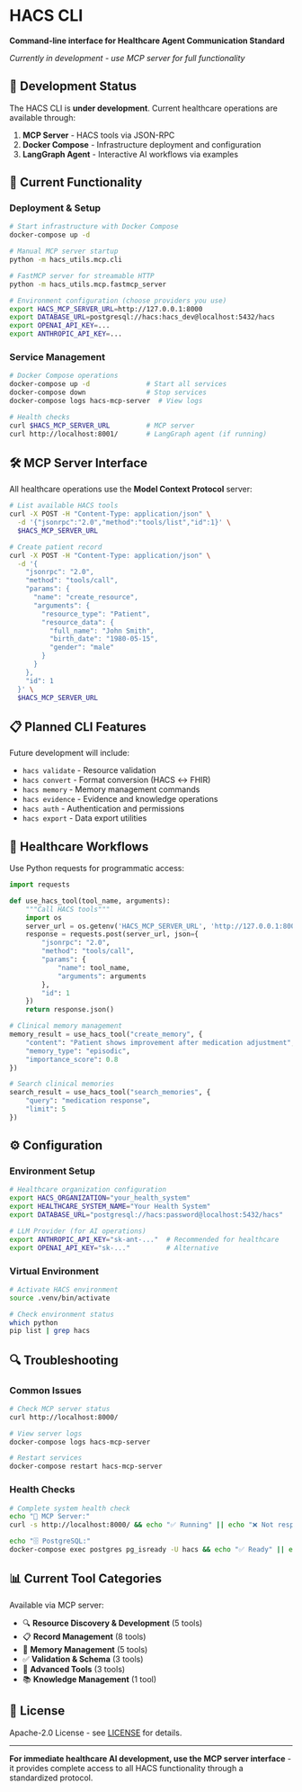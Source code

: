 # HACS CLI

**Command-line interface for Healthcare Agent Communication Standard**

*Currently in development - use MCP server for full functionality*

## 🚧 **Development Status**

The HACS CLI is **under development**. Current healthcare operations are available through:

1. **MCP Server** - HACS tools via JSON-RPC
2. **Docker Compose** - Infrastructure deployment and configuration
3. **LangGraph Agent** - Interactive AI workflows via examples

## 🚀 **Current Functionality**

### **Deployment & Setup**
```bash
# Start infrastructure with Docker Compose
docker-compose up -d

# Manual MCP server startup
python -m hacs_utils.mcp.cli

# FastMCP server for streamable HTTP
python -m hacs_utils.mcp.fastmcp_server

# Environment configuration (choose providers you use)
export HACS_MCP_SERVER_URL=http://127.0.0.1:8000
export DATABASE_URL=postgresql://hacs:hacs_dev@localhost:5432/hacs
export OPENAI_API_KEY=...
export ANTHROPIC_API_KEY=...
```

### **Service Management**
```bash
# Docker Compose operations
docker-compose up -d              # Start all services
docker-compose down               # Stop services
docker-compose logs hacs-mcp-server  # View logs

# Health checks
curl $HACS_MCP_SERVER_URL         # MCP server
curl http://localhost:8001/       # LangGraph agent (if running)
```

## 🛠️ **MCP Server Interface**

All healthcare operations use the **Model Context Protocol** server:

```bash
# List available HACS tools
curl -X POST -H "Content-Type: application/json" \
  -d '{"jsonrpc":"2.0","method":"tools/list","id":1}' \
  $HACS_MCP_SERVER_URL

# Create patient record
curl -X POST -H "Content-Type: application/json" \
  -d '{
    "jsonrpc": "2.0",
    "method": "tools/call",
    "params": {
      "name": "create_resource",
      "arguments": {
        "resource_type": "Patient",
        "resource_data": {
          "full_name": "John Smith",
          "birth_date": "1980-05-15",
          "gender": "male"
        }
      }
    },
    "id": 1
  }' \
  $HACS_MCP_SERVER_URL
```

## 📋 **Planned CLI Features**

Future development will include:

- `hacs validate` - Resource validation
- `hacs convert` - Format conversion (HACS ↔ FHIR)
- `hacs memory` - Memory management commands
- `hacs evidence` - Evidence and knowledge operations
- `hacs auth` - Authentication and permissions
- `hacs export` - Data export utilities

## 🏥 **Healthcare Workflows**

Use Python requests for programmatic access:

```python
import requests

def use_hacs_tool(tool_name, arguments):
    """Call HACS tools"""
    import os
    server_url = os.getenv('HACS_MCP_SERVER_URL', 'http://127.0.0.1:8000')
    response = requests.post(server_url, json={
        "jsonrpc": "2.0",
        "method": "tools/call",
        "params": {
            "name": tool_name,
            "arguments": arguments
        },
        "id": 1
    })
    return response.json()

# Clinical memory management
memory_result = use_hacs_tool("create_memory", {
    "content": "Patient shows improvement after medication adjustment",
    "memory_type": "episodic",
    "importance_score": 0.8
})

# Search clinical memories
search_result = use_hacs_tool("search_memories", {
    "query": "medication response",
    "limit": 5
})
```

## ⚙️ **Configuration**

### **Environment Setup**
```bash
# Healthcare organization configuration
export HACS_ORGANIZATION="your_health_system"
export HEALTHCARE_SYSTEM_NAME="Your Health System"
export DATABASE_URL="postgresql://hacs:password@localhost:5432/hacs"

# LLM Provider (for AI operations)
export ANTHROPIC_API_KEY="sk-ant-..."  # Recommended for healthcare
export OPENAI_API_KEY="sk-..."         # Alternative
```

### **Virtual Environment**
```bash
# Activate HACS environment
source .venv/bin/activate

# Check environment status
which python
pip list | grep hacs
```

## 🔍 **Troubleshooting**

### **Common Issues**
```bash
# Check MCP server status
curl http://localhost:8000/

# View server logs
docker-compose logs hacs-mcp-server

# Restart services
docker-compose restart hacs-mcp-server
```

### **Health Checks**
```bash
# Complete system health check
echo "📡 MCP Server:"
curl -s http://localhost:8000/ && echo "✅ Running" || echo "❌ Not responding"

echo "🗄️ PostgreSQL:"
docker-compose exec postgres pg_isready -U hacs && echo "✅ Ready" || echo "❌ Not ready"
```

## 📊 **Current Tool Categories**

Available via MCP server:

- 🔍 **Resource Discovery & Development** (5 tools)
- 📋 **Record Management** (8 tools)
- 🧠 **Memory Management** (5 tools)
- ✅ **Validation & Schema** (3 tools)
- 🎨 **Advanced Tools** (3 tools)
- 📚 **Knowledge Management** (1 tool)

## 📄 **License**

Apache-2.0 License - see [LICENSE](../../LICENSE) for details.

---

**For immediate healthcare AI development, use the MCP server interface** - it provides complete access to all HACS functionality through a standardized protocol.
